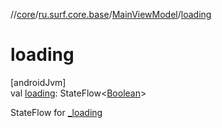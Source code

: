 //[core](../../../index.md)/[ru.surf.core.base](../index.md)/[MainViewModel](index.md)/[loading](loading.md)

# loading

[androidJvm]\
val [loading](loading.md): StateFlow&lt;[Boolean](https://kotlinlang.org/api/latest/jvm/stdlib/kotlin/-boolean/index.html)&gt;

StateFlow for [_loading](_loading.md)
